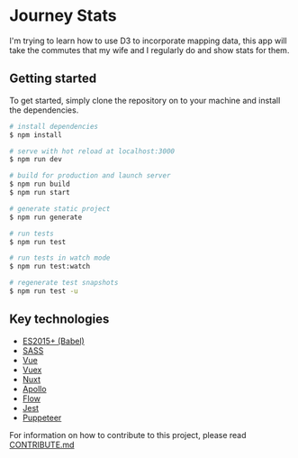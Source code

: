 # Journey Stats

I'm trying to learn how to use D3 to incorporate mapping data, this app will take the commutes that my wife and I regularly do and show stats for them.

## Getting started

To get started, simply clone the repository on to your machine and install the dependencies.

``` bash
# install dependencies
$ npm install

# serve with hot reload at localhost:3000
$ npm run dev

# build for production and launch server
$ npm run build
$ npm run start

# generate static project
$ npm run generate

# run tests
$ npm run test

# run tests in watch mode
$ npm run test:watch

# regenerate test snapshots
$ npm run test -u
```

## Key technologies

- [ES2015+ (Babel)](https://babeljs.io/)
- [SASS](https://sass-lang.com/)
- [Vue](https://vuejs.org/)
- [Vuex](https://vuex.vuejs.org/)
- [Nuxt](https://nuxtjs.org/)
- [Apollo](https://www.apollographql.com/)
- [Flow](https://flow.org/en/docs/)
- [Jest](https://jestjs.io/)
- [Puppeteer](https://github.com/GoogleChrome/puppeteer)

For information on how to contribute to this project, please read [CONTRIBUTE.md](CONTRIBUTE.md)
